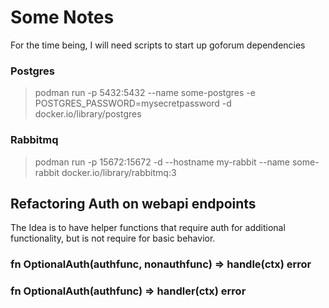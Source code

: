 # Some Notes

For the time being, I will need scripts to start up goforum dependencies

### Postgres

> podman run -p 5432:5432 --name some-postgres -e POSTGRES_PASSWORD=mysecretpassword -d docker.io/library/postgres

### Rabbitmq 

> podman run -p 15672:15672 -d --hostname my-rabbit --name some-rabbit docker.io/library/rabbitmq:3 


## Refactoring Auth on webapi endpoints

The Idea is to have helper functions that require auth for additional functionality, but is not require for basic
behavior.

### fn OptionalAuth(authfunc, nonauthfunc) => handle(ctx) error

### fn OptionalAuth(authfunc) => handler(ctx) error 